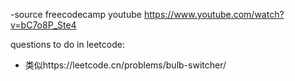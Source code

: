 -source
freecodecamp youtube https://www.youtube.com/watch?v=bC7o8P_Ste4

questions to do in leetcode:
 * 类似https://leetcode.cn/problems/bulb-switcher/

